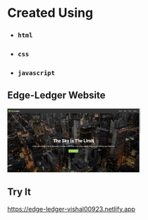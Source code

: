 # Created Using

-   ### `html`
-   ### `css`
-   ### `javascript`

## Edge-Ledger Website

<img src="website-preview.png" width="60%" height="60%" />

## Try It

https://edge-ledger-vishal00923.netlify.app
